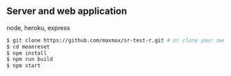 ## Server and web application

node, heroku, express

```sh
$ git clone https://github.com/maxmax/sr-test-r.git # or clone your own fork
$ cd meanreset
$ npm install
$ npm run build
$ npm start
```
